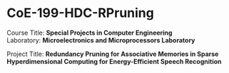 # CoE-199-HDC-RPruning

Course Title: **Special Projects in Computer Engineering** \
Laboratory: **Microelectronics and Microprocessors Laboratory** 

Project Title: **Redundancy Pruning for Associative Memories in Sparse Hyperdimensional Computing for Energy-Efficient Speech Recognition**